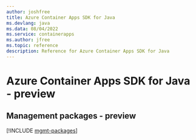 ```yaml
---
author: joshfree
title: Azure Container Apps SDK for Java
ms.devlang: java
ms.data: 08/04/2022
ms.service: containerapps
ms.author: jfree
ms.topic: reference
description: Reference for Azure Container Apps SDK for Java
---
```

# Azure Container Apps SDK for Java - preview

## Management packages - preview
[!INCLUDE [mgmt-packages](container-apps-mgmt-index.md)]